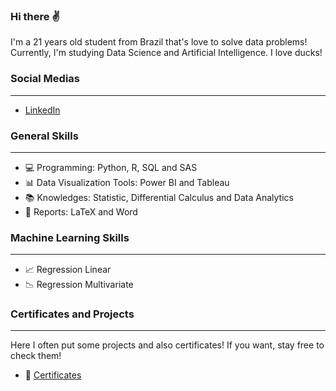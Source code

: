 ### Hi there ✌

I'm a 21 years old student from Brazil that's love to solve data problems! Currently, I'm studying Data Science and Artificial Intelligence. I love ducks! 


### Social Medias 
-------------------------------------------------------------------------------------------------

- [LinkedIn](https://www.linkedin.com/in/victor-resende-508b75196/)


### General Skills
-------------------------------------------------------------------------------------------------

- 💻 Programming: Python, R, SQL and SAS
- 📊 Data Visualization Tools: Power BI and Tableau
- 📚 Knowledges: Statistic, Differential Calculus and Data Analytics
- 📃 Reports: LaTeX and Word


### Machine Learning Skills 
-------------------------------------------------------------------------------------------------

- 📈 Regression Linear 
- 📉 Regression Multivariate 


### Certificates and Projects 
-------------------------------------------------------------------------------------------------

Here I often put some projects and also certificates! If you want, stay free to check them! 

- 📂 [Certificates](https://github.com/victoresende19/Certificates) 
